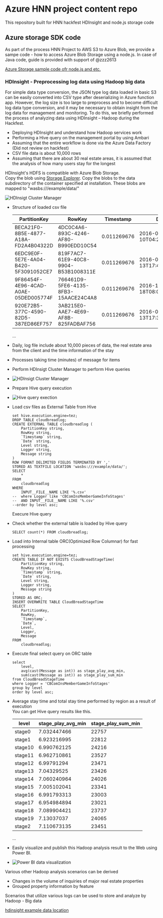 # Azure HNN project content repo
This repository built for HNN hackfest HDInsight and node.js storage code  

## Azure storage SDK code
As part of the process HNN Project to AWS S3 to Azure Blob, we provide a sampe code - how to access Azure Blob Storage using a node.js. In case of Java code, guide is provided with support of @zzz2613  

[Azure Storage sample code ofr node.js and etc.](https://github.com/hnn-project/azure-content/tree/master/demo)

### HDInsight - Preprocessing log data using Hadoop big data  
For simple data type conversion, the JSON type log data loaded in basic S3 can be easily converted into CSV type after deserializing in Azure function app. However, the log size is too large to preprocess and to become difficult log data type conversion, and it may be necessary to obtain insight from the log data for management and monitoring. To do this, we briefly performed the process of analyzing data using HDInsight – Hadoop during the Hackfest.  

- Deploying HDInsight and understand how Hadoop services work  
- Performing a Hive query on the management portal by using Ambari  
- Assuming that the entire workflow is done via the Azure Data Factory (Did not review on hackfest)  
- CSV file data is about 10,000 rows  
- Assuming that there are about 30 real estate areas, it is assumed that the analysis of how many users stay for the longest  

HDInsight's HDFS is compatible with Azure Blob Storage.  
Copy the blob using [Storage Explorer](http://storageexplorer.com). Copy the blobs to the data subdirectory of the container specified at installation. These blobs are mapped to "wasbs:///example/data/"  

![HDInsigt Cluster Manager ](images/13-0.png)  

- Structure of loaded csv file  

    PartitionKey|RowKey|Timestamp|Date|Level|Logger|Message
    ---|---|---|---|---|---|---|
    BECA21F0-8B5E-4877-A18A-FD2A4B04322D|4DC0C4A6-893C-4246-AF80-B990EDD10C54|0.011269676|2016-09-10T04:29:50.828Z|stage5|CBComInsMemberGameInfoStages|9
    6EDC9E0F-5E7E-4A04-B420-5F3091052CE7|819F7AC7-61E9-40C8-9904-B53B1008311E|0.011269676|2016-06-13T17:40:10.131Z|stage21|CBComInsMemberGameInfoStages|14
    9F86454F-4E96-4CAD-A0AE-05DED005774F|766461D9-5FE6-4135-8FB3-15AACE24C4A8|0.011269676|2016-10-18T08:06:05.589Z|stage15|CBComInsMemberGameInfoStages|7
    920E72B5-377C-4590-82D5-387ED86EF757|3AB215E0-AAE7-4E69-AF8B-825FADBAF756|0.011269676|2016-06-13T17:38:02.779Z|stage14|CBComInsMemberGameInfoStages|1
    ...
- Daily, log file include about 10,000 pieces of data, the real estate area from the client and the time information of the stay  
- Processes taking time (minutes) of message for items  
- Perform HDInsigt Cluster Manager to perform Hive queries  
- ![HDInsigt Cluster Manager](images/13-1.png)  
- Prepare Hive query execution  
- ![Hive query exection](images/13-3.png)  
- Load csv files as External Table from Hive  

    ```
    set hive.execution.engine=tez;
    DROP TABLE cloudbreadlog;
    CREATE EXTERNAL TABLE cloudbreadlog (
        PartitionKey string, 
        RowKey string, 
        `Timestamp` string, 
        `Date` string, 
        Level string, 
        Logger string, 
        Message string
    )
    ROW FORMAT DELIMITED FIELDS TERMINATED BY ','
    STORED AS TEXTFILE LOCATION 'wasbs:///example/data/';
    SELECT 
        * 
    FROM 
        cloudbreadlog 
    WHERE 
        INPUT__FILE__NAME LIKE '%.csv' 
    --	where Logger like 'CBComInsMemberGameInfoStages'
    --	AND INPUT__FILE__NAME LIKE '%.csv' 
    --order by level asc;
    ```  
	Execure Hive query  

- Check whether the external table is loaded by Hive query  

    ```
    SELECT count(*) FROM cloudbreadlog;
    ```

- Load into Internal table ORC(Optimized Row Columnar) for fast processing  

    ```
    set hive.execution.engine=tez;
    CREATE TABLE IF NOT EXISTS CloudBreadStageTime(
        PartitionKey string, 
        RowKey string, 
        `Timestamp` string, 
        `Date` string, 
        Level string, 
        Logger string, 
        Message string
    )
    STORED AS ORC;
    INSERT OVERWRITE TABLE CloudBreadStageTime
    SELECT 
        PartitionKey,
        RowKey, 
        `Timestamp`, 
        `Date`, 
        Level, 
        Logger, 
        Message
    FROM 
        cloudbreadlog;
    ```

- Execute final select query on ORC table  

    ```
    select 
        level, 
        avg(cast(Message as int)) as stage_play_avg_min, 
        sum(cast(Message as int)) as stage_play_sum_min 
    from CloudBreadStageTime
    where Logger = 'CBComInsMemberGameInfoStages'
    group by level
    order by level asc;
    ```

- Average stay time and total stay time performed by region as a result of execution  
You can get Hive query results like this.  

	level|stage_play_avg_min|stage_play_sum_min
    ---|---|---|
    stage0|7.032447466|22757
    stage1|6.923216995|22812
    stage10|6.990762125|24216
    stage11|6.962710861|23527
    stage12|6.99791294|23471
    stage13|7.04329525|23426
    stage14|7.060240964|24026
    stage15|7.005102041|23341
    stage16|6.991793313|23003
    stage17|6.954984894|23021
    stage18|7.089904421|23737
    stage19|7.13037037|24065
    stage2|7.110673135|23451
    ...
- Easily visualize and publish this Hadoop analysis result to the Web using Power BI.  

- ![Power BI data visualization](images/27-1.png)  

Various other Hadoop analysis scenarios can be derived  
- Changes in the volume of inquiries of major real estate properties  
- Grouped property information by feature  

Scenarios that utilize various logs can be used to store and analyze by Hadoop - Big data  

[hdinsight example data location](https://github.com/hnn-project/azure-content/tree/master/data)  

